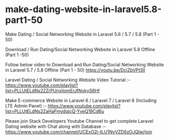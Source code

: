 # make-dating-website-in-laravel5.8-part1-50
Make Dating / Social Networking Website in Laravel 5.6 / 5.7 / 5.8 (Part 1 - 50)

Download / Run Dating/Social Networking Website in Laravel 5.8 Offline (Part 1 -50)

Follow below video to Download and Run Dating/Social Networking Website in Laravel 5.7 / 5.8 Offline (Part 1 - 50)
https://youtu.be/DciZbVPt3II

Laravel Dating / Social Networking Website Video Tutorial :-https://www.youtube.com/playlist?list=PLLUtELdNs2ZZrPUnxjlomErJfNvkyS6Hf

Make E-commerce Website in Laravel 6 / Laravel 7 / Laravel 8 (Including LTE Admin Panel) :-
https://www.youtube.com/playlist?list=PLLUtELdNs2ZaHaFmydqjcQ-YyeQ19Cd6u

Please join Stack Developers Youtube Channel to get complete Laravel Dating website with Chat along with Database :- 
https://www.youtube.com/channel/UCExO2i-tLU1NyVZD6zOJQlw/join

